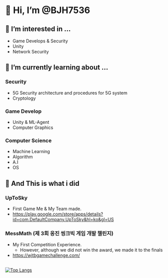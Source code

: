# 👋 Hi, I’m @BJH7536

## 👀 I’m interested in ...
- Game Develops & Security
- Unity
- Network Security

## 🌱 I’m currently learning about ...

### Security 
- 5G Security architecture and procedures for 5G system
- Cryptology
  
### Game Develop
- Unity & ML-Agent
- Computer Graphics

### Computer Science
- Machine Learning
- Algorithm
- A.I
- OS

## 🧾 And This is what i did

### UpToSky
- First Game Me & My Team made.
- https://play.google.com/store/apps/details?id=com.DefaultCompany.UpToSky&hl=ko&gl=US
  
### MessMath (제 3회 웅진 씽크빅 게임 개발 챌린지)
- My First Competition Experience. 
  - However, although we did not win the award, we made it to the finals
- https://wjtbgamechallenge.com/

## 
[![Top Langs](https://github-readme-stats.vercel.app/api/top-langs/?username=BJH7536&langs_count=5&layout=compact&theme=white)](https://github.com/BJH7536/BJH7536)


<!---
BJH7536/BJH7536 is a ✨ special ✨ repository because its `README.md` (this file) appears on your GitHub profile.
You can click the Preview link to take a look at your changes.
--->
